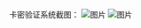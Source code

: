 卡密验证系统截图：
![图片](https://github.com/YUFWC/card_yanz/assets/88409302/829417a5-1938-4695-9c77-1e2a77f6a88a)
![图片](https://github.com/YUFWC/card_yanz/assets/88409302/607bf4b8-97eb-47ba-854c-3520727ea5e4)
